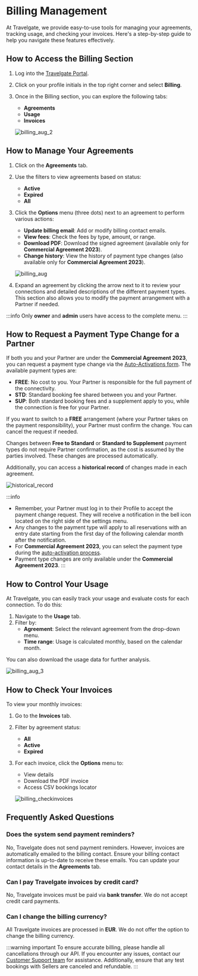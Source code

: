 ﻿---
sidebar_position: 2
---

# Billing Management

At Travelgate, we provide easy-to-use tools for managing your agreements, tracking usage, and checking your invoices. Here's a step-by-step guide to help you navigate these features effectively.

## How to Access the Billing Section

1. Log into the [Travelgate Portal](https://www.travelgate.com/).
2. Click on your profile initials in the top right corner and select **Billing**.
3. Once in the Billing section, you can explore the following tabs:
   - **Agreements**
   - **Usage**
   - **Invoices**

   ![billing_aug_2](https://storage.travelgate.com/kbase/billing_aug_2.jpg)

## How to Manage Your Agreements

1. Click on the **Agreements** tab.
2. Use the filters to view agreements based on status:
   - **Active**
   - **Expired**
   - **All**

3. Click the **Options** menu (three dots) next to an agreement to perform various actions:
   - **Update billing email**: Add or modify billing contact emails.
   - **View fees**: Check the fees by type, amount, or range.
   - **Download PDF**: Download the signed agreement (available only for **Commercial Agreement 2023**).
   - **Change history**: View the history of payment type changes (also available only for **Commercial Agreement 2023**).

   ![billing_aug](https://storage.travelgate.com/kbase/billing_aug.jpg)

4. Expand an agreement by clicking the arrow next to it to review your connections and detailed descriptions of the different payment types. This section also allows you to modify the payment arrangement with a Partner if needed.

:::info
Only **owner** and **admin** users have access to the complete menu.
:::

## How to Request a Payment Type Change for a Partner

If both you and your Partner are under the **Commercial Agreement 2023**, you can request a payment type change via the [Auto-Activations form](/kb/web-features/connections/my-connections/guick-guide-to-auto-activations/). The available payment types are:

- **FREE**: No cost to you. Your Partner is responsible for the full payment of the connectivity.
- **STD**: Standard booking fee shared between you and your Partner.
- **SUP**: Both standard booking fees and a supplement apply to you, while the connection is free for your Partner.

If you want to switch to a **FREE** arrangement (where your Partner takes on the payment responsibility), your Partner must confirm the change. You can cancel the request if needed.

Changes between **Free to Standard** or **Standard to Supplement** payment types do not require Partner confirmation, as the cost is assumed by the parties involved. These changes are processed automatically.

Additionally, you can access a **historical record** of changes made in each agreement.

![historical_record](https://storage.travelgate.com/kbase/billing_historical_record_6.jpg)

:::info
- Remember, your Partner must log in to their Profile to accept the payment change request. They will receive a notification in the bell icon located on the right side of the settings menu.
- Any changes to the payment type will apply to all reservations with an entry date starting from the first day of the following calendar month after the notification.
- For **Commercial Agreement 2023**, you can select the payment type during the [auto-activation process](/kb/web-features/connections/my-connections/guick-guide-to-auto-activations).
- Payment type changes are only available under the **Commercial Agreement 2023**.
:::

## How to Control Your Usage

At Travelgate, you can easily track your usage and evaluate costs for each connection. To do this:

1. Navigate to the **Usage** tab.
2. Filter by:
   - **Agreement**: Select the relevant agreement from the drop-down menu.
   - **Time range**: Usage is calculated monthly, based on the calendar month.

You can also download the usage data for further analysis.

![billing_aug_3](https://storage.travelgate.com/kbase/billing_aug_3.jpg)

## How to Check Your Invoices

To view your monthly invoices:
1. Go to the **Invoices** tab.
2. Filter by agreement status:
   - **All**
   - **Active**
   - **Expired**
3. For each invoice, click the **Options** menu to:
   - View details
   - Download the PDF invoice
   - Access CSV bookings locator

   ![billing_checkinvoices](https://storage.travelgate.com/kbase/billing_checkinvoices.jpg)

## Frequently Asked Questions

### Does the system send payment reminders?

No, Travelgate does not send payment reminders. However, invoices are automatically emailed to the billing contact. Ensure your billing contact information is up-to-date to receive these emails. You can update your contact details in the **Agreements** tab.

### Can I pay Travelgate invoices by credit card?

No, Travelgate invoices must be paid via **bank transfer**. We do not accept credit card payments.

### Can I change the billing currency?

All Travelgate invoices are processed in **EUR**. We do not offer the option to change the billing currency.

:::warning important
To ensure accurate billing, please handle all cancellations through our API. If you encounter any issues, contact our [Customer Support team](https://app.travelgate.com/support) for assistance. Additionally, ensure that any test bookings with Sellers are canceled and refundable.
:::